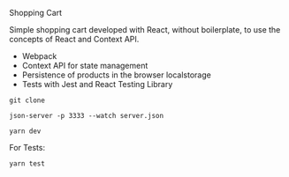 Shopping Cart

Simple shopping cart developed with React, without boilerplate, to use the concepts of React and Context API.

- Webpack
- Context API for state management
- Persistence of products in the browser localstorage
- Tests with Jest and React Testing Library

```
git clone
```

```
json-server -p 3333 --watch server.json
```

```
yarn dev
```

For Tests: 

```
yarn test
```

